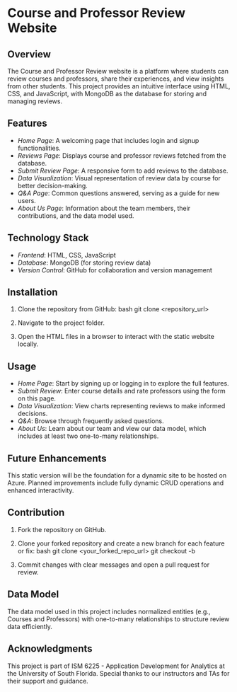 # Course and Professor Review Website

## Overview

The Course and Professor Review website is a platform where students can review courses and professors, share their experiences, and view insights from other students. This project provides an intuitive interface using HTML, CSS, and JavaScript, with MongoDB as the database for storing and managing reviews.

## Features

- *Home Page*: A welcoming page that includes login and signup functionalities.
- *Reviews Page*: Displays course and professor reviews fetched from the database.
- *Submit Review Page*: A responsive form to add reviews to the database.
- *Data Visualization*: Visual representation of review data by course for better decision-making.
- *Q&A Page*: Common questions answered, serving as a guide for new users.
- *About Us Page*: Information about the team members, their contributions, and the data model used.

## Technology Stack

- *Frontend*: HTML, CSS, JavaScript
- *Database*: MongoDB (for storing review data)
- *Version Control*: GitHub for collaboration and version management

## Installation

1. Clone the repository from GitHub:
    bash
    git clone <repository_url>
    
2. Navigate to the project folder.
3. Open the HTML files in a browser to interact with the static website locally.

## Usage

- *Home Page*: Start by signing up or logging in to explore the full features.
- *Submit Review*: Enter course details and rate professors using the form on this page.
- *Data Visualization*: View charts representing reviews to make informed decisions.
- *Q&A*: Browse through frequently asked questions.
- *About Us*: Learn about our team and view our data model, which includes at least two one-to-many relationships.

## Future Enhancements

This static version will be the foundation for a dynamic site to be hosted on Azure. Planned improvements include fully dynamic CRUD operations and enhanced interactivity.

## Contribution

1. Fork the repository on GitHub.
2. Clone your forked repository and create a new branch for each feature or fix:
    bash
    git clone <your_forked_repo_url>
    git checkout -b <feature-branch>
    
3. Commit changes with clear messages and open a pull request for review.

## Data Model

The data model used in this project includes normalized entities (e.g., Courses and Professors) with one-to-many relationships to structure review data efficiently.

## Acknowledgments

This project is part of ISM 6225 - Application Development for Analytics at the University of South Florida. Special thanks to our instructors and TAs for their support and guidance.
